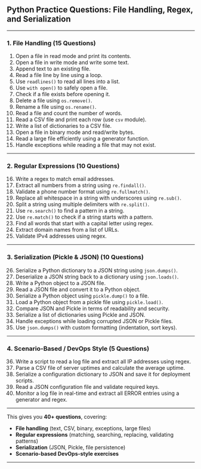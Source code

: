 
## **Python Practice Questions: File Handling, Regex, and Serialization**

---

### **1. File Handling (15 Questions)**

1. Open a file in read mode and print its contents.
2. Open a file in write mode and write some text.
3. Append text to an existing file.
4. Read a file line by line using a loop.
5. Use `readlines()` to read all lines into a list.
6. Use `with open()` to safely open a file.
7. Check if a file exists before opening it.
8. Delete a file using `os.remove()`.
9. Rename a file using `os.rename()`.
10. Read a file and count the number of words.
11. Read a CSV file and print each row (use `csv` module).
12. Write a list of dictionaries to a CSV file.
13. Open a file in binary mode and read/write bytes.
14. Read a large file efficiently using a generator function.
15. Handle exceptions while reading a file that may not exist.

---

### **2. Regular Expressions (10 Questions)**

16. Write a regex to match email addresses.
17. Extract all numbers from a string using `re.findall()`.
18. Validate a phone number format using `re.fullmatch()`.
19. Replace all whitespace in a string with underscores using `re.sub()`.
20. Split a string using multiple delimiters with `re.split()`.
21. Use `re.search()` to find a pattern in a string.
22. Use `re.match()` to check if a string starts with a pattern.
23. Find all words that start with a capital letter using regex.
24. Extract domain names from a list of URLs.
25. Validate IPv4 addresses using regex.

---

### **3. Serialization (Pickle & JSON) (10 Questions)**

26. Serialize a Python dictionary to a JSON string using `json.dumps()`.
27. Deserialize a JSON string back to a dictionary using `json.loads()`.
28. Write a Python object to a JSON file.
29. Read a JSON file and convert it to a Python object.
30. Serialize a Python object using `pickle.dump()` to a file.
31. Load a Python object from a pickle file using `pickle.load()`.
32. Compare JSON and Pickle in terms of readability and security.
33. Serialize a list of dictionaries using Pickle and JSON.
34. Handle exceptions while loading corrupted JSON or Pickle files.
35. Use `json.dumps()` with custom formatting (indentation, sort keys).

---

### **4. Scenario-Based / DevOps Style (5 Questions)**

36. Write a script to read a log file and extract all IP addresses using regex.
37. Parse a CSV file of server uptimes and calculate the average uptime.
38. Serialize a configuration dictionary to JSON and save it for deployment scripts.
39. Read a JSON configuration file and validate required keys.
40. Monitor a log file in real-time and extract all ERROR entries using a generator and regex.

---

This gives you **40+ questions**, covering:

* **File handling** (text, CSV, binary, exceptions, large files)
* **Regular expressions** (matching, searching, replacing, validating patterns)
* **Serialization** (JSON, Pickle, file persistence)
* **Scenario-based DevOps-style exercises**

---

